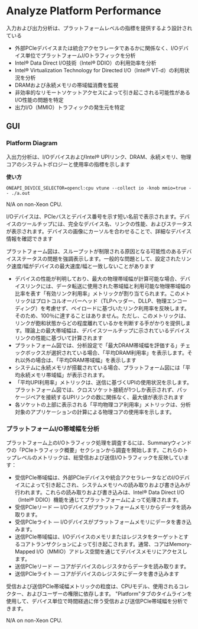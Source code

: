 # Analyze Platform Performance
入力および出力分析は、プラットフォームレベルの指標を提供するよう設計されている
- 外部PCIeデバイスまたは統合アクセラレータであるかに関係なく、I/Oデバイス単位でプラットフォームI/Oトラフィックを分析
- Intel® Data Direct I/O技術（Intel® DDIO）の利用効率を分析
- Intel® Virtualization Technology for Directed I/O（Intel® VT-d）の利用状況を分析
- DRAMおよび永続メモリの帯域幅消費を監視
- 非効率的なリモートソケットアクセスによって引き起こされる可能性があるI/O性能の問題を特定
- 出力I/O（MMIO）トラフィックの発生元を特定


## GUI

### Platform Diagram 
入出力分析は、I/OデバイスおよびIntel® UPIリンク、DRAM、永続メモリ、物理コアのシステムトポロジーと使用率の指標を示します

**使い方**
```
ONEAPI_DEVICE_SELECTOR=opencl:cpu vtune --collect io -knob mmio=true -- ./a.out
```
N/A on non-Xeon CPU.

I/Oデバイスは、PCIeバスとデバイス番号を示す短い名前で表示されます。デバイスのツールチップには、完全なデバイス名、リンクの性能、およびステータスが表示されます。デバイスの画像にカーソルを合わせることで、詳細なデバイス情報を確認できます

プラットフォーム図は、スループットが制限される原因となる可能性のあるデバイスステータスの問題を強調表示します。一般的な問題として、設定されたリンク速度/幅がデバイスの最大速度/幅と一致しないことがあります

- デバイスの性能が判明しており、最大の物理帯域幅が計算可能な場合、デバイスリンクには、データ転送に使用された帯域幅と利用可能な物理帯域幅の比率を表す「有効リンク利用率」メトリックが割り当てられます。このメトリックはプロトコルオーバーヘッド（TLPヘッダー、DLLP、物理エンコーディング）を考慮せず、ペイロードに基づいたリンク利用率を反映します。そのため、100％に達することはありません。ただし、このメトリックは、リンクが飽和状態からどの程度離れているかを判断する手がかりを提供します。理論上の最大帯域幅は、デバイスツールチップに示されているデバイスリンクの性能に基づいて計算されます
- プラットフォーム図では、分析設定で「最大DRAM帯域幅を評価する」チェックボックスが選択されている場合、「平均DRAM利用率」を表示します。それ以外の場合は、「平均DRAM帯域幅」を表示します
- システムに永続メモリが搭載されている場合、プラットフォーム図には「平均永続メモリ帯域幅」が表示されます。
- 「平均UPI利用率」メトリックは、送信に基づくUPIの使用状況を示します。プラットフォーム図では、クロスソケット接続が1つしか表示されず、パッケージペアを接続するUPIリンクの数に関係なく、最大値が表示されます
- 各ソケットの上部に表示される「平均物理コア利用率」メトリックは、分析対象のアプリケーションの計算による物理コアの使用率を示します。

### プラットフォームI/O帯域幅を分析
プラットフォーム上のI/Oトラフィック処理を調査するには、Summaryウィンドウの「PCIeトラフィック概要」セクションから調査を開始します。これらのトップレベルのメトリックは、総受信および送信I/Oトラフィックを反映しています：
- 受信PCIe帯域幅は、外部PCIeデバイスや統合アクセラレータなどのI/Oデバイスによって引き起こされ、システムメモリへの読み取りおよび書き込みが行われます。これらの読み取りおよび書き込みは、Intel® Data Direct I/O（Intel® DDIO）機能を通じてプラットフォームによって処理されます。
- 受信PCIeリード — I/Oデバイスがプラットフォームメモリからデータを読み取ります。
- 受信PCIeライト — I/Oデバイスがプラットフォームメモリにデータを書き込みます。
- 送信PCIe帯域幅は、I/Oデバイスのメモリまたはレジスタをターゲットとするコアトランザクションによって引き起こされます。通常、コアはMemory-Mapped I/O（MMIO）アドレス空間を通じてデバイスメモリにアクセスします。
- 送信PCIeリード — コアがデバイスのレジスタからデータを読み取ります。
- 送信PCIeライト — コアがデバイスのレジスタにデータを書き込みます

受信および送信PCIe帯域幅メトリックの粒度は、CPUモデル、使用されるコレクター、およびユーザーの権限に依存します。
"Platform"タブのタイムラインを使用して、デバイス単位で時間経過に伴う受信および送信PCIe帯域幅を分析できます。

N/A on non-Xeon CPU.




